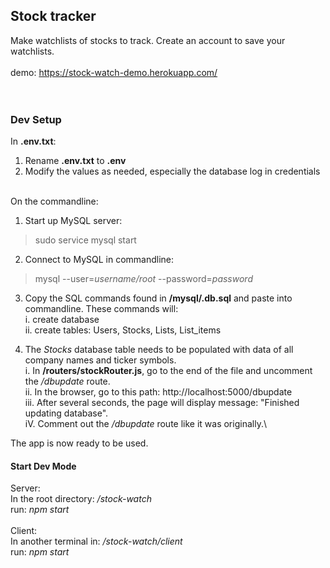 ## Stock tracker

Make watchlists of stocks to track. Create an account to save your watchlists.
<br>\
demo: https://stock-watch-demo.herokuapp.com/
<br>
<br>
<br>

### Dev Setup

In **.env.txt**:
1. Rename **.env.txt** to **.env**
2. Modify the values as needed, especially the database log in credentials

\
On the commandline:
1. Start up MySQL server:
> sudo service mysql start

2. Connect to MySQL in commandline:
> mysql --user=*username/root* --password=*password*

3. Copy the SQL commands found in **/mysql/.db.sql** and paste into commandline.
  These commands will:  
    i. create database\
    ii. create tables: Users, Stocks, Lists, List_items
    
4. The *Stocks* database table needs to be populated with data of all company names and ticker symbols.\
  i. In **/routers/stockRouter.js**, go to the end of the file and uncomment the */dbupdate* route.\
  ii. In the browser, go to this path: http://localhost:5000/dbupdate \
  iii. After several seconds, the page will display message: "Finished updating database".\
  iV. Comment out the */dbupdate* route like it was originally.\

The app is now ready to be used.

#### Start Dev Mode
Server:\
In the root directory: */stock-watch*\
run: *npm start*
\
\
Client:\
In another terminal in: */stock-watch/client*\
run: *npm start*
